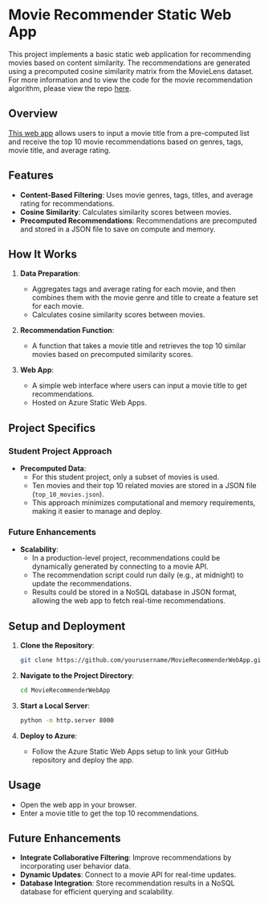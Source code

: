 # Movie Recommender Static Web App

This project implements a basic static web application for recommending movies based on content similarity. The recommendations are generated using a precomputed cosine similarity matrix from the MovieLens dataset. For more information and to view the code for the movie recommendation algorithm, please view the repo [here](https://github.com/dtavizondykstra/MovieLensRecommender).

## Overview

[This web app](https://black-rock-0d6f60310.5.azurestaticapps.net/) allows users to input a movie title from a pre-computed list and receive the top 10 movie recommendations based on genres, tags, movie title, and average rating.

## Features

- **Content-Based Filtering**: Uses movie genres, tags, titles, and average rating for recommendations.
- **Cosine Similarity**: Calculates similarity scores between movies.
- **Precomputed Recommendations**: Recommendations are precomputed and stored in a JSON file to save on compute and memory.

## How It Works

1. **Data Preparation**:
    - Aggregates tags and average rating for each movie,  and then combines them with the movie genre and title to create a feature set for each movie.
    - Calculates cosine similarity scores between movies.

2. **Recommendation Function**:
    - A function that takes a movie title and retrieves the top 10 similar movies based on precomputed similarity scores.

3. **Web App**:
    - A simple web interface where users can input a movie title to get recommendations.
    - Hosted on Azure Static Web Apps.

## Project Specifics

### Student Project Approach

- **Precomputed Data**:
    - For this student project, only a subset of movies is used.
    - Ten movies and their top 10 related movies are stored in a JSON file (`top_10_movies.json`).
    - This approach minimizes computational and memory requirements, making it easier to manage and deploy.

### Future Enhancements

- **Scalability**:
    - In a production-level project, recommendations could be dynamically generated by connecting to a movie API.
    - The recommendation script could run daily (e.g., at midnight) to update the recommendations.
    - Results could be stored in a NoSQL database in JSON format, allowing the web app to fetch real-time recommendations.

## Setup and Deployment

1. **Clone the Repository**:
    ```sh
    git clone https://github.com/yourusername/MovieRecommenderWebApp.git
    ```

2. **Navigate to the Project Directory**:
    ```sh
    cd MovieRecommenderWebApp
    ```

3. **Start a Local Server**:
    ```sh
    python -m http.server 8000
    ```

4. **Deploy to Azure**:
    - Follow the Azure Static Web Apps setup to link your GitHub repository and deploy the app.

## Usage

- Open the web app in your browser.
- Enter a movie title to get the top 10 recommendations.

## Future Enhancements

- **Integrate Collaborative Filtering**: Improve recommendations by incorporating user behavior data.
- **Dynamic Updates**: Connect to a movie API for real-time updates.
- **Database Integration**: Store recommendation results in a NoSQL database for efficient querying and scalability.
